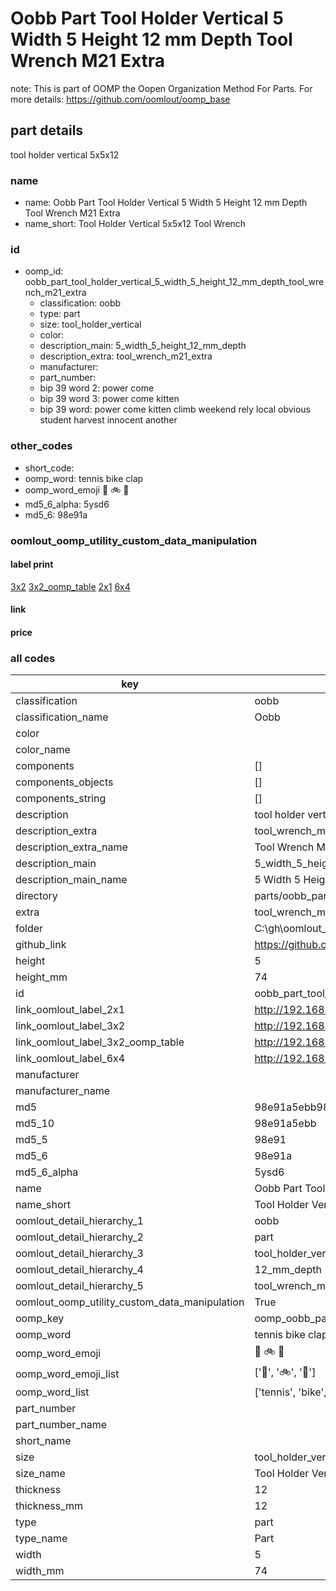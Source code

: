 # Oobb Part Tool Holder Vertical 5 Width 5 Height 12 mm Depth Tool Wrench M21 Extra  

note: This is part of OOMP the Oopen Organization Method For Parts. For more details: https://github.com/oomlout/oomp_base

##  part details
  



tool holder vertical 5x5x12



### name
* name: Oobb Part Tool Holder Vertical 5 Width 5 Height 12 mm Depth Tool Wrench M21 Extra
* name_short: Tool Holder Vertical 5x5x12 Tool Wrench
### id
* oomp_id: oobb_part_tool_holder_vertical_5_width_5_height_12_mm_depth_tool_wrench_m21_extra
  * classification: oobb
  * type: part
  * size: tool_holder_vertical
  * color: 
  * description_main: 5_width_5_height_12_mm_depth
  * description_extra: tool_wrench_m21_extra
  * manufacturer: 
  * part_number: 
  * bip 39 word 2: power come
  * bip 39 word 3: power come kitten
  * bip 39 word: power come kitten climb weekend rely local obvious student harvest innocent another

### other_codes
* short_code: 
* oomp_word: tennis bike clap
* oomp_word_emoji :tennis: :bike: :clap:
* md5_6_alpha: 5ysd6
* md5_6: 98e91a






### oomlout_oomp_utility_custom_data_manipulation
#### label print
[3x2](http://192.168.1.245:1112/?label=oomp%205ysd6)
[3x2_oomp_table](http://192.168.1.108:1112/?label=oomp%205ysd6)
[2x1](http://192.168.1.242:1112/?label=oomp%205ysd6)
[6x4](http://192.168.1.55:1112/?label=oomp%205ysd6)    

#### link

                              

#### price







### all codes 
| key | value |  
| --- | --- |  
| classification | oobb |  
| classification_name | Oobb |  
| color |  |  
| color_name |  |  
| components | [] |  
| components_objects | [] |  
| components_string | [] |  
| description | tool holder vertical 5x5x12 |  
| description_extra | tool_wrench_m21_extra |  
| description_extra_name | Tool Wrench M21 Extra |  
| description_main | 5_width_5_height_12_mm_depth |  
| description_main_name | 5 Width 5 Height 12 mm Depth |  
| directory | parts/oobb_part_tool_holder_vertical_5_width_5_height_12_mm_depth_tool_wrench_m21_extra |  
| extra | tool_wrench_m21 |  
| folder | C:\gh\oomlout_oobb_version_4_generated_parts\things\oobb_part_tool_holder_vertical_5_width_5_height_12_mm_depth_tool_wrench_m21_extra |  
| github_link | https://github.com/oomlout/oomlout_oomp_part_src/tree/main/parts/oobb_part_tool_holder_vertical_5_width_5_height_12_mm_depth_tool_wrench_m21_extra |  
| height | 5 |  
| height_mm | 74 |  
| id | oobb_part_tool_holder_vertical_5_width_5_height_12_mm_depth_tool_wrench_m21_extra |  
| link_oomlout_label_2x1 | http://192.168.1.242:1112/?label=oomp%205ysd6 |  
| link_oomlout_label_3x2 | http://192.168.1.245:1112/?label=oomp%205ysd6 |  
| link_oomlout_label_3x2_oomp_table | http://192.168.1.108:1112/?label=oomp%205ysd6 |  
| link_oomlout_label_6x4 | http://192.168.1.55:1112/?label=oomp%205ysd6 |  
| manufacturer |  |  
| manufacturer_name |  |  
| md5 | 98e91a5ebb98b06ad5fc82b0f68b854a |  
| md5_10 | 98e91a5ebb |  
| md5_5 | 98e91 |  
| md5_6 | 98e91a |  
| md5_6_alpha | 5ysd6 |  
| name | Oobb Part Tool Holder Vertical 5 Width 5 Height 12 mm Depth Tool Wrench M21 Extra |  
| name_short | Tool Holder Vertical 5x5x12 Tool Wrench |  
| oomlout_detail_hierarchy_1 | oobb |  
| oomlout_detail_hierarchy_2 | part |  
| oomlout_detail_hierarchy_3 | tool_holder_vertical |  
| oomlout_detail_hierarchy_4 | 12_mm_depth |  
| oomlout_detail_hierarchy_5 | tool_wrench_m21_extra |  
| oomlout_oomp_utility_custom_data_manipulation | True |  
| oomp_key | oomp_oobb_part_tool_holder_vertical_5_width_5_height_12_mm_depth_tool_wrench_m21_extra |  
| oomp_word | tennis bike clap |  
| oomp_word_emoji | :tennis: :bike: :clap: |  
| oomp_word_emoji_list | [':tennis:', ':bike:', ':clap:'] |  
| oomp_word_list | ['tennis', 'bike', 'clap'] |  
| part_number |  |  
| part_number_name |  |  
| short_name |  |  
| size | tool_holder_vertical |  
| size_name | Tool Holder Vertical |  
| thickness | 12 |  
| thickness_mm | 12 |  
| type | part |  
| type_name | Part |  
| width | 5 |  
| width_mm | 74 |  
